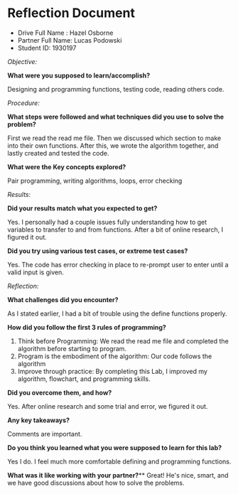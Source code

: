 # Reflection Document

* Drive Full Name  : Hazel Osborne
* Partner Full Name: Lucas Podowski
* Student ID: 1930197

_Objective:_

**What were you supposed to learn/accomplish?**

Designing and programming functions, testing code, reading others code.

_Procedure:_

**What steps were followed and what techniques did you use to solve the problem?**

First we read the read me file. Then we discussed which section to make into their own functions. After this, we wrote the algorithm together, and lastly created and tested the code.


**What were the Key concepts explored?**

Pair programming, writing algorithms, loops, error checking

_Results_:

**Did your results match what you expected to get?**

Yes. I personally had a couple issues fully understanding how to get variables to transfer to and from functions. After a bit of online research, I figured it out. 

**Did you try using various test cases, or extreme test cases?**

Yes. The code has error checking in place to re-prompt user to enter until a valid input is given.

_Reflection:_

**What challenges did you encounter?**

As I stated earlier, I had a bit of trouble using the define functions properly. 

**How did you follow the first 3 rules of programming?**

1. Think before Programming: We read the read me file and completed the algorithm before starting to program.
2. Program is the embodiment of the algorithm: Our code follows the algorithm
3. Improve through practice: By completing this Lab, I improved my algorithm, flowchart, and programming skills. 

**Did you overcome them, and how?**

Yes. After online research and some trial and error, we figured it out. 

**Any key takeaways?**

Comments are important.

**Do you think you learned what you were supposed to learn for this lab?**

Yes I do. I feel much more comfortable defining and programming functions. 

**What was it like working with your partner?****
Great! He's nice, smart, and we have good discussions about how to solve the problems.

